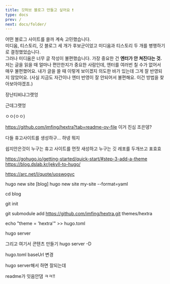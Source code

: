 ```yaml
---
title: 깃허브 블로그 만들고 싶어요 ❗️
type: docs
prev: /
next: docs/folder/
---
```

어떤 블로그 사이트를 쓸까 계속 고민했습니다. </br>
미디움, 티스토리, 깃 블로그 세 개가 후보군이었고 미디움과 티스토리 두 개를 병행하기로 결정했었습니다. </br>
그러나 미디움은 너무 글 작성이 불편했습니다. 가장 중요한 건 **엔터가 안 쳐진다는 것.** </br>
저는 글을 읽을 때 얼마나 편안한지가 중요한 사람인데, 엔터를 여러번 칠 수가 없어서 매우 불편했어요. 내가 글을 쓸 때 이렇게 보이겠지 의도한 바가 있는데 그게 잘 반영되지 않았어요. (사실 지금도 자간이나 엔터 반영이 잘 안되어서 불편해요. 이건 방법을 찾아보아야겠죠.)

장난티비냐그랫엉

근데그랫엉

ㅇㅇ(ㅇㅇ) 




https://github.com/imfing/hextra?tab=readme-ov-file
이거 진심 조은뎅?


다들 휴고사이트를 생성하구... 하넹
뭐지


쉽지안은것이
누구는 휴고 사이트를 먼젓 새성하고
누구는 깃 레포를 두개쓰고
표효효


https://gohugo.io/getting-started/quick-start/#step-3-add-a-theme
https://blog.dslab.kr/jekyll-to-hugo/

https://arc.net/l/quote/uoswogyc


hugo new site [blog]
hugo new site my-site --format=yaml

cd blog

git init

git submodule add https://github.com/imfing/hextra.git themes/hextra

echo "theme = 'hextra'" >> hugo.toml

hugo server

그리고 여기서 콘텐츠 만들기
hugo server -D

hugo.toml baseUrl 변경

hugo server해서 하면 잘되는데


readme가 잇음안댐 ㅋㅋ!!

